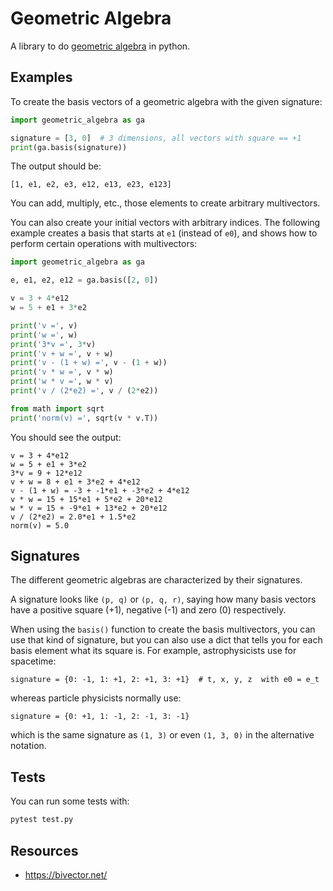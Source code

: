 # Geometric Algebra

A library to do [geometric
algebra](https://en.wikipedia.org/wiki/Geometric_algebra) in python.


## Examples

To create the basis vectors of a geometric algebra with the given signature:

```py
import geometric_algebra as ga

signature = [3, 0]  # 3 dimensions, all vectors with square == +1
print(ga.basis(signature))
```

The output should be:

```
[1, e1, e2, e3, e12, e13, e23, e123]
```

You can add, multiply, etc., those elements to create arbitrary
multivectors.

You can also create your initial vectors with arbitrary indices. The
following example creates a basis that starts at `e1` (instead of
`e0`), and shows how to perform certain operations with multivectors:

```py
import geometric_algebra as ga

e, e1, e2, e12 = ga.basis([2, 0])

v = 3 + 4*e12
w = 5 + e1 + 3*e2

print('v =', v)
print('w =', w)
print('3*v =', 3*v)
print('v + w =', v + w)
print('v - (1 + w) =', v - (1 + w))
print('v * w =', v * w)
print('w * v =', w * v)
print('v / (2*e2) =', v / (2*e2))

from math import sqrt
print('norm(v) =', sqrt(v * v.T))
```

You should see the output:

```
v = 3 + 4*e12
w = 5 + e1 + 3*e2
3*v = 9 + 12*e12
v + w = 8 + e1 + 3*e2 + 4*e12
v - (1 + w) = -3 + -1*e1 + -3*e2 + 4*e12
v * w = 15 + 15*e1 + 5*e2 + 20*e12
w * v = 15 + -9*e1 + 13*e2 + 20*e12
v / (2*e2) = 2.0*e1 + 1.5*e2
norm(v) = 5.0
```


## Signatures

The different geometric algebras are characterized by their signatures.

A signature looks like `(p, q)` or `(p, q, r)`, saying how many basis
vectors have a positive square (+1), negative (-1) and zero (0)
respectively.

When using the `basis()` function to create the basis multivectors,
you can use that kind of signature, but you can also use a dict that
tells you for each basis element what its square is. For example,
astrophysicists use for spacetime:

```
signature = {0: -1, 1: +1, 2: +1, 3: +1}  # t, x, y, z  with e0 = e_t
```

whereas particle physicists normally use:

```
signature = {0: +1, 1: -1, 2: -1, 3: -1}
```

which is the same signature as `(1, 3)` or even `(1, 3, 0)` in the
alternative notation.


## Tests

You can run some tests with:

```sh
pytest test.py
```


## Resources

* https://bivector.net/
